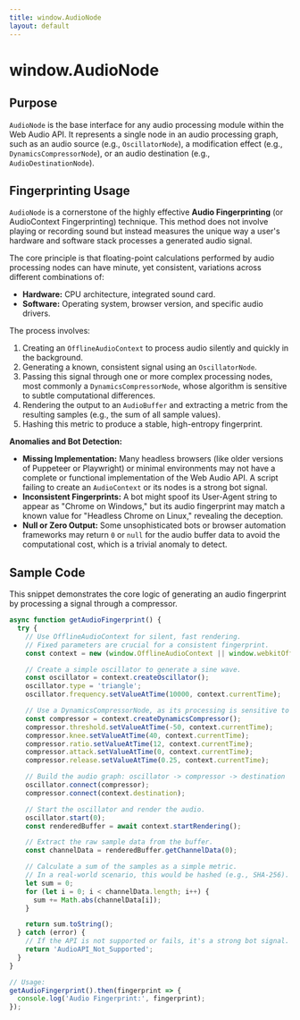 ```yaml
---
title: window.AudioNode
layout: default
---
```

# window.AudioNode
## Purpose
`AudioNode` is the base interface for any audio processing module within the Web Audio API. It represents a single node in an audio processing graph, such as an audio source (e.g., `OscillatorNode`), a modification effect (e.g., `DynamicsCompressorNode`), or an audio destination (e.g., `AudioDestinationNode`).

## Fingerprinting Usage
`AudioNode` is a cornerstone of the highly effective **Audio Fingerprinting** (or AudioContext Fingerprinting) technique. This method does not involve playing or recording sound but instead measures the unique way a user's hardware and software stack processes a generated audio signal.

The core principle is that floating-point calculations performed by audio processing nodes can have minute, yet consistent, variations across different combinations of:
*   **Hardware:** CPU architecture, integrated sound card.
*   **Software:** Operating system, browser version, and specific audio drivers.

The process involves:
1.  Creating an `OfflineAudioContext` to process audio silently and quickly in the background.
2.  Generating a known, consistent signal using an `OscillatorNode`.
3.  Passing this signal through one or more complex processing nodes, most commonly a `DynamicsCompressorNode`, whose algorithm is sensitive to subtle computational differences.
4.  Rendering the output to an `AudioBuffer` and extracting a metric from the resulting samples (e.g., the sum of all sample values).
5.  Hashing this metric to produce a stable, high-entropy fingerprint.

**Anomalies and Bot Detection:**
*   **Missing Implementation:** Many headless browsers (like older versions of Puppeteer or Playwright) or minimal environments may not have a complete or functional implementation of the Web Audio API. A script failing to create an `AudioContext` or its nodes is a strong bot signal.
*   **Inconsistent Fingerprints:** A bot might spoof its User-Agent string to appear as "Chrome on Windows," but its audio fingerprint may match a known value for "Headless Chrome on Linux," revealing the deception.
*   **Null or Zero Output:** Some unsophisticated bots or browser automation frameworks may return `0` or `null` for the audio buffer data to avoid the computational cost, which is a trivial anomaly to detect.

## Sample Code
This snippet demonstrates the core logic of generating an audio fingerprint by processing a signal through a compressor.

```javascript
async function getAudioFingerprint() {
  try {
    // Use OfflineAudioContext for silent, fast rendering.
    // Fixed parameters are crucial for a consistent fingerprint.
    const context = new (window.OfflineAudioContext || window.webkitOfflineAudioContext)(1, 44100, 44100);

    // Create a simple oscillator to generate a sine wave.
    const oscillator = context.createOscillator();
    oscillator.type = 'triangle';
    oscillator.frequency.setValueAtTime(10000, context.currentTime);

    // Use a DynamicsCompressorNode, as its processing is sensitive to hardware/software differences.
    const compressor = context.createDynamicsCompressor();
    compressor.threshold.setValueAtTime(-50, context.currentTime);
    compressor.knee.setValueAtTime(40, context.currentTime);
    compressor.ratio.setValueAtTime(12, context.currentTime);
    compressor.attack.setValueAtTime(0, context.currentTime);
    compressor.release.setValueAtTime(0.25, context.currentTime);

    // Build the audio graph: oscillator -> compressor -> destination
    oscillator.connect(compressor);
    compressor.connect(context.destination);

    // Start the oscillator and render the audio.
    oscillator.start(0);
    const renderedBuffer = await context.startRendering();

    // Extract the raw sample data from the buffer.
    const channelData = renderedBuffer.getChannelData(0);

    // Calculate a sum of the samples as a simple metric.
    // In a real-world scenario, this would be hashed (e.g., SHA-256).
    let sum = 0;
    for (let i = 0; i < channelData.length; i++) {
      sum += Math.abs(channelData[i]);
    }

    return sum.toString();
  } catch (error) {
    // If the API is not supported or fails, it's a strong bot signal.
    return 'AudioAPI_Not_Supported';
  }
}

// Usage:
getAudioFingerprint().then(fingerprint => {
  console.log('Audio Fingerprint:', fingerprint);
});
```